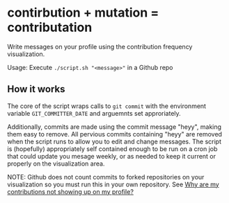 # contirbution + mutation = contributation

Write messages on your profile using the contribution frequency visualization.

Usage: Execute `./script.sh "<message>"` in a Github repo

## How it works

The core of the script wraps calls to `git commit` with the environment variable `GIT_COMMITTER_DATE` and arguemnts set approriately.  

Additionally, commits are made using the commit message "heyy", making them easy to remove. All pervious commits containing "heyy" are removed when the script runs to allow you to edit and change messages. The script is (hopefully) appropriately self contained enough to be run on a cron job that could update you mesage weekly, or as needed to keep it current or properly on the visualization area.

NOTE: Github does not count commits to forked repositories on your visualization so you must run this in your own repository. See [Why are my contributions not showing up on my profile?](https://help.github.com/articles/why-are-my-contributions-not-showing-up-on-my-profile/)
